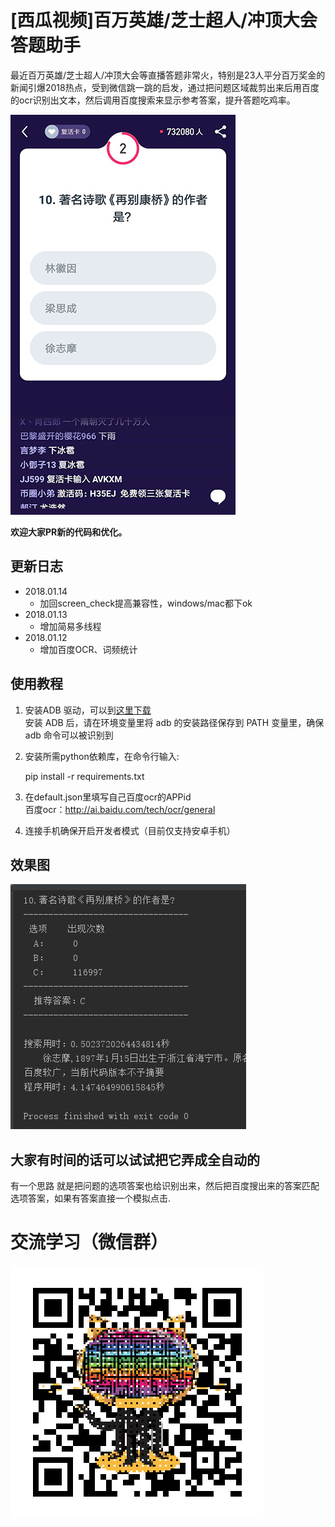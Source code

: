 # [西瓜视频]百万英雄/芝士超人/冲顶大会答题助手
最近百万英雄/芝士超人/冲顶大会等直播答题非常火，特别是23人平分百万奖金的新闻引爆2018热点，受到微信跳一跳的启发，通过把问题区域裁剪出来后用百度的ocr识别出文本，然后调用百度搜索来显示参考答案，提升答题吃鸡率。

![](./data/test.jpg)


**欢迎大家PR新的代码和优化。**

## 更新日志
- 2018.01.14
  - 加回screen_check提高兼容性，windows/mac都下ok
- 2018.01.13
  - 增加简易多线程
- 2018.01.12
  - 增加百度OCR、词频统计


## 使用教程

1. 安装ADB 驱动，可以到[这里下载](https://adb.clockworkmod.com/)<br />
安装 ADB 后，请在环境变量里将 adb 的安装路径保存到 PATH 变量里，确保 adb 命令可以被识别到
  
2. 安装所需python依赖库，在命令行输入:

    pip install -r requirements.txt


3. 在default.json里填写自己百度ocr的APPid</br>
百度ocr：http://ai.baidu.com/tech/ocr/general

4. 连接手机确保开启开发者模式（目前仅支持安卓手机）


## 效果图
![截图](./data/win10.jpg)


## 大家有时间的话可以试试把它弄成全自动的

有一个思路 就是把问题的选项答案也给识别出来，然后把百度搜出来的答案匹配选项答案，如果有答案直接一个模拟点击.


# 交流学习（微信群）
![截图](./data/de_qrcode.gif)



